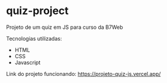 # quiz-project
 Projeto de um quiz em JS para curso da B7Web

 Tecnologias utilizadas:
 - HTML
 - CSS
 - Javascript

Link do projeto funcionando: https://projeto-quiz-js.vercel.app/
